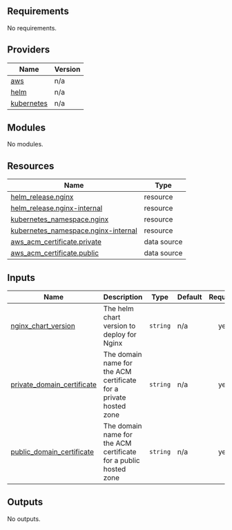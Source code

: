 ## Requirements

No requirements.

## Providers

| Name | Version |
|------|---------|
| <a name="provider_aws"></a> [aws](#provider\_aws) | n/a |
| <a name="provider_helm"></a> [helm](#provider\_helm) | n/a |
| <a name="provider_kubernetes"></a> [kubernetes](#provider\_kubernetes) | n/a |

## Modules

No modules.

## Resources

| Name | Type |
|------|------|
| [helm_release.nginx](https://registry.terraform.io/providers/hashicorp/helm/latest/docs/resources/release) | resource |
| [helm_release.nginx-internal](https://registry.terraform.io/providers/hashicorp/helm/latest/docs/resources/release) | resource |
| [kubernetes_namespace.nginx](https://registry.terraform.io/providers/hashicorp/kubernetes/latest/docs/resources/namespace) | resource |
| [kubernetes_namespace.nginx-internal](https://registry.terraform.io/providers/hashicorp/kubernetes/latest/docs/resources/namespace) | resource |
| [aws_acm_certificate.private](https://registry.terraform.io/providers/hashicorp/aws/latest/docs/data-sources/acm_certificate) | data source |
| [aws_acm_certificate.public](https://registry.terraform.io/providers/hashicorp/aws/latest/docs/data-sources/acm_certificate) | data source |

## Inputs

| Name | Description | Type | Default | Required |
|------|-------------|------|---------|:--------:|
| <a name="input_nginx_chart_version"></a> [nginx\_chart\_version](#input\_nginx\_chart\_version) | The helm chart version to deploy for Nginx | `string` | n/a | yes |
| <a name="input_private_domain_certificate"></a> [private\_domain\_certificate](#input\_private\_domain\_certificate) | The domain name for the ACM certificate for a private hosted zone | `string` | n/a | yes |
| <a name="input_public_domain_certificate"></a> [public\_domain\_certificate](#input\_public\_domain\_certificate) | The domain name for the ACM certificate for a public hosted zone | `string` | n/a | yes |

## Outputs

No outputs.
